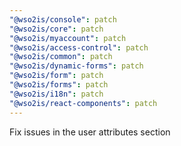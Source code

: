 ```yaml
---
"@wso2is/console": patch
"@wso2is/core": patch
"@wso2is/myaccount": patch
"@wso2is/access-control": patch
"@wso2is/common": patch
"@wso2is/dynamic-forms": patch
"@wso2is/form": patch
"@wso2is/forms": patch
"@wso2is/i18n": patch
"@wso2is/react-components": patch
---
```


Fix issues in the user attributes section
